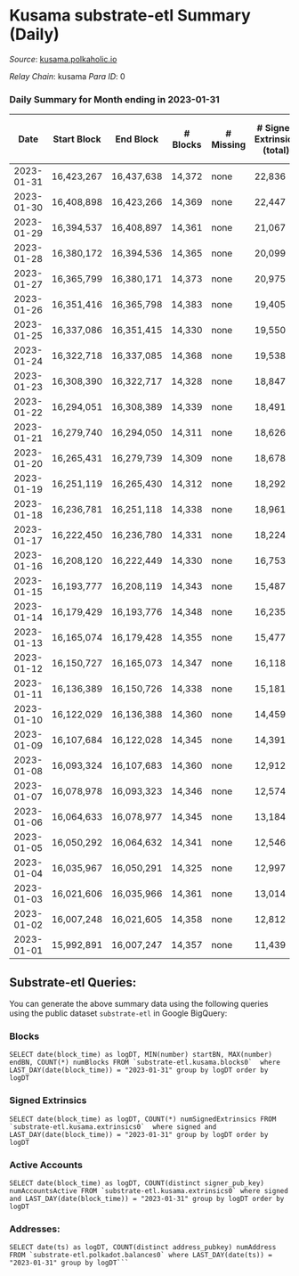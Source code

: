 # Kusama substrate-etl Summary (Daily)

_Source_: [kusama.polkaholic.io](https://kusama.polkaholic.io)

*Relay Chain*: kusama
*Para ID*: 0



### Daily Summary for Month ending in 2023-01-31


| Date | Start Block | End Block | # Blocks | # Missing | # Signed Extrinsics (total) | # Active Accounts | # Addresses with Balances | # Events | # Transfers | # XCM Transfers In | # XCM Transfers Out |
| ---- | ----------- | --------- | -------- | --------- | --------------------------- | ----------------- | ------------------------- | -------- | ----------- | ------------------ | ------------------- |
| 2023-01-31 | 16,423,267 | 16,437,638 | 14,372 | none  | 22,836 | 1,371 | 282,168 | 820,264 | 1,191 ($3,314,086.84) | 123 ($135,790.24) | 96 ($6,695,255.61) |
| 2023-01-30 | 16,408,898 | 16,423,266 | 14,369 | none  | 22,447 | 1,102 | 282,093 | 838,489 | 998 ($2,452,855.19) | 138 ($204,471.62) | 133 ($90,204.48) |
| 2023-01-29 | 16,394,537 | 16,408,897 | 14,361 | none  | 21,067 | 1,449 | 282,024 | 804,947 | 1,071 ($1,276,979.60) | 135 ($112,408.71) | 136 ($128,556.48) |
| 2023-01-28 | 16,380,172 | 16,394,536 | 14,365 | none  | 20,099 | 1,063 | 281,949 | 803,742 | 1,050 ($2,213,693.65) | 134 ($315,589.38) | 111 ($916,155.45) |
| 2023-01-27 | 16,365,799 | 16,380,171 | 14,373 | none  | 20,975 | 1,198 | 281,881 | 834,268 | 1,118 ($2,171,562.58) | 113 ($62,536.38) | 149 ($63,164.91) |
| 2023-01-26 | 16,351,416 | 16,365,798 | 14,383 | none  | 19,405 | 1,164 | 281,911 | 777,603 | 1,099 ($1,627,817.47) | 119 ($43,730.86) | 153 ($1,020,930.06) |
| 2023-01-25 | 16,337,086 | 16,351,415 | 14,330 | none  | 19,550 | 1,347 | 281,866 | 800,937 | 1,464 ($2,443,041.92) | 144 ($37,323.13) | 137 ($100,719.05) |
| 2023-01-24 | 16,322,718 | 16,337,085 | 14,368 | none  | 19,538 | 1,404 | 281,815 | 827,164 | 8,574 ($4,889,373.24) | 138 ($76,381.14) | 182 ($153,744.89) |
| 2023-01-23 | 16,308,390 | 16,322,717 | 14,328 | none  | 18,847 | 1,195 | 281,739 | 817,126 | 1,294 ($6,286,690.96) | 159 ($124,164.44) | 156 ($194,003.65) |
| 2023-01-22 | 16,294,051 | 16,308,389 | 14,339 | none  | 18,491 | 1,176 | 281,717 | 803,640 | 1,157 ($2,299,557.89) | 99 ($331,721.39) | 112 ($75,701.23) |
| 2023-01-21 | 16,279,740 | 16,294,050 | 14,311 | none  | 18,626 | 1,248 | 281,671 | 811,031 | 1,450 ($3,940,019.66) | 120 ($193,024.95) | 122 ($219,948.21) |
| 2023-01-20 | 16,265,431 | 16,279,739 | 14,309 | none  | 18,678 | 1,478 | 281,599 | 801,488 | 1,872 ($5,043,972.53) | 159 ($360,864.05) | 221 ($357,266.81) |
| 2023-01-19 | 16,251,119 | 16,265,430 | 14,312 | none  | 18,292 | 1,284 | 281,531 | 828,374 | 1,325 ($3,784,807.87) | 142 ($145,204.12) | 158 ($91,649.83) |
| 2023-01-18 | 16,236,781 | 16,251,118 | 14,338 | none  | 18,961 | 1,530 | 281,494 | 792,386 | 1,779 ($10,614,882.86) | 238 ($299,040.22) | 237 ($264,234.43) |
| 2023-01-17 | 16,222,450 | 16,236,780 | 14,331 | none  | 18,224 | 1,582 | 281,440 | 795,403 | 1,892 ($7,365,953.80) | 221 ($373,240.67) | 176 ($322,351.20) |
| 2023-01-16 | 16,208,120 | 16,222,449 | 14,330 | none  | 16,753 | 1,279 | 281,374 | 811,856 | 1,594 ($22,843,232.99) | 124 ($223,304.44) | 104 ($53,736.72) |
| 2023-01-15 | 16,193,777 | 16,208,119 | 14,343 | none  | 15,487 | 1,065 | 281,403 | 782,203 | 1,465 ($5,049,882.77) | 128 ($48,487.27) | 111 ($39,058.89) |
| 2023-01-14 | 16,179,429 | 16,193,776 | 14,348 | none  | 16,235 | 1,611 | 281,299 | 805,490 | 2,008 ($4,000,661.63) | 184 ($300,453.45) | 148 ($83,281.56) |
| 2023-01-13 | 16,165,074 | 16,179,428 | 14,355 | none  | 15,477 | 1,287 | 281,362 | 813,069 | 1,379 ($1,654,256.43) | 122 ($87,599.29) | 137 ($71,295.65) |
| 2023-01-12 | 16,150,727 | 16,165,073 | 14,347 | none  | 16,118 | 1,340 | 281,427 | 801,323 | 1,318 ($1,567,884.56) | 139 ($93,873.91) | 135 ($76,296.89) |
| 2023-01-11 | 16,136,389 | 16,150,726 | 14,338 | none  | 15,181 | 1,329 | 281,388 | 790,658 | 1,464 ($1,032,778.46) | 121 ($42,438.11) | 111 ($51,957.26) |
| 2023-01-10 | 16,122,029 | 16,136,388 | 14,360 | none  | 14,459 | 1,260 | 281,338 | 799,560 | 1,113 ($1,923,157.71) | 111 ($125,259.98) | 106 ($67,275.30) |
| 2023-01-09 | 16,107,684 | 16,122,028 | 14,345 | none  | 14,391 | 1,287 | 281,307 | 805,992 | 1,399 ($2,170,638.03) | 133 ($126,166.34) | 118 ($115,127.36) |
| 2023-01-08 | 16,093,324 | 16,107,683 | 14,360 | none  | 12,912 | 937 | 281,245 | 768,589 | 1,207 ($2,091,908.93) | 109 ($47,884.62) | 92 ($46,615.18) |
| 2023-01-07 | 16,078,978 | 16,093,323 | 14,346 | none  | 12,574 | 979 | 281,177 | 768,140 | 1,138 ($1,704,436.36) | 86 ($35,503.06) | 116 ($98,195.02) |
| 2023-01-06 | 16,064,633 | 16,078,977 | 14,345 | none  | 13,184 | 1,099 | 281,138 | 812,599 | 1,392 ($8,465,650.27) | 119 ($45,059.02) | 112 ($73,625.29) |
| 2023-01-05 | 16,050,292 | 16,064,632 | 14,341 | none  | 12,546 | 1,192 | 281,034 | 782,619 | 1,020 ($1,822,919.31) | 108 ($84,789.14) | 101 ($70,457.26) |
| 2023-01-04 | 16,035,967 | 16,050,291 | 14,325 | none  | 12,997 | 1,348 | 280,978 | 776,391 | 1,215 ($2,565,733.18) | 150 ($208,604.29) | 120 ($86,713.86) |
| 2023-01-03 | 16,021,606 | 16,035,966 | 14,361 | none  | 13,014 | 1,178 | 280,919 | 809,643 | 1,053 ($2,278,343.95) | 102 ($56,996.75) | 92 ($63,132.59) |
| 2023-01-02 | 16,007,248 | 16,021,605 | 14,358 | none  | 12,812 | 1,273 | 280,875 | 791,885 | 1,711 ($7,914,934.68) | 113 ($63,049.74) | 137 ($73,253.54) |
| 2023-01-01 | 15,992,891 | 16,007,247 | 14,357 | none  | 11,439 | 969 | 280,804 | 759,996 | 1,239 ($1,775,016.18) | 131 ($76,536.36) | 147 ($80,794.32) |

## Substrate-etl Queries:
You can generate the above summary data using the following queries using the public dataset `substrate-etl` in Google BigQuery:


### Blocks
```
SELECT date(block_time) as logDT, MIN(number) startBN, MAX(number) endBN, COUNT(*) numBlocks FROM `substrate-etl.kusama.blocks0`  where LAST_DAY(date(block_time)) = "2023-01-31" group by logDT order by logDT
```


### Signed Extrinsics
```
SELECT date(block_time) as logDT, COUNT(*) numSignedExtrinsics FROM `substrate-etl.kusama.extrinsics0`  where signed and LAST_DAY(date(block_time)) = "2023-01-31" group by logDT order by logDT
```


### Active Accounts
```
SELECT date(block_time) as logDT, COUNT(distinct signer_pub_key) numAccountsActive FROM `substrate-etl.kusama.extrinsics0` where signed and LAST_DAY(date(block_time)) = "2023-01-31" group by logDT order by logDT
```


### Addresses:
```
SELECT date(ts) as logDT, COUNT(distinct address_pubkey) numAddress FROM `substrate-etl.polkadot.balances0` where LAST_DAY(date(ts)) = "2023-01-31" group by logDT```

